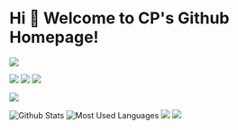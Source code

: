 # Hi 🎉 Welcome to CP's Github Homepage!
<div align="left"> 
<img src="https://readme-typing-svg.herokuapp.com/?lines=Welcome,%20visitor!;Hello%20Github%20World!&font=Roboto" />


<p>
  <img src="https://img.shields.io/static/v1?label=Program&message=Python&color=blue"/>
  <a href="https://blog.csdn.net/caip12999203000"><img src="https://img.shields.io/static/v1?label=Blog&message=CSDN&color=red"/></a>
  <a href="https://space.bilibili.com/1140698155"><img src="https://img.shields.io/static/v1?label=Video&message=Bilibili&color=cyan"/></a>
</p>
  
 <img src="https://github-profile-trophy.vercel.app/?username=caip1299920300" />


![Github Stats](https://github-readme-stats.vercel.app/api?username=caip1299920300&show_icons=true&theme=dark&count_private=true)
![Most Used Languages](https://github-readme-stats.vercel.app/api/top-langs/?username=caip1299920300&theme=dark&layout=compact)
![](https://stats.justsong.cn/api/csdn?id=caip12999203000&theme=dark)
![](https://stats.justsong.cn/api/bilibili/?id=1140698155&theme=dark)
  
 </div>
